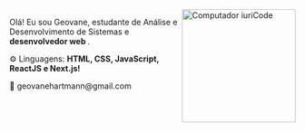 <img src="https://raw.githubusercontent.com/MicaelliMedeiros/micaellimedeiros/master/image/computer-illustration.png" min-width="200px" max-width="200px" width="200px" align="right" alt="Computador iuriCode">

<p align="left"> 
  Olá! Eu sou Geovane, estudante de Análise e Desenvolvimento de Sistemas e<strong> desenvolvedor web </strong>.
</p>

<p align="left">
 ⚙ Linguagens: <strong>HTML, CSS, JavaScript, ReactJS e Next.js!</strong>
</p>

<p align="left">
  💌 geovanehartmann@gmail.com 
</p>

